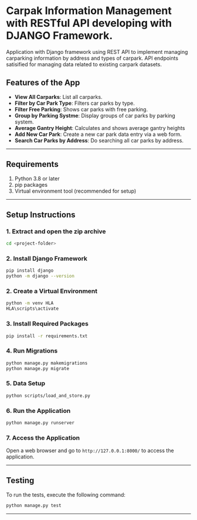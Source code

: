 # Carpak Information Management with RESTful API developing with DJANGO Framework.

Application with Django framework using REST API to implement managing carparking information by address and types of carpark. API endpoints satisified for managing data related to existing carpark datasets.

## **Features of the App**

- **View All Carparks**: List all carparks.
- **Filter by Car Park Type**: Filters car parks by type.
- **Filter Free Parking**: Shows car parks with free parking.
- **Group by Parking Systme**: Display groups of car parks by parking system.
- **Average Gantry Height**: Calculates and shows average gantry heights
- **Add New Car Park**: Create a new car park data entry via a web form.
- **Search Car Parks by Address**: Do searching all car parks by address.

---

## **Requirements**

1. Python 3.8 or later
2. pip packages
3. Virtual environment tool (recommended for setup)

---

## **Setup Instructions**

### **1. Extract and open the zip archive**

```bash
cd <project-folder>
```

### **2. Install Django Framework**

```bash
pip install django
python -m django --version
```

### **2. Create a Virtual Environment**

```bash
python -m venv HLA
HLA\scripts\activate
```

### **3. Install Required Packages**

```bash
pip install -r requirements.txt
```

### **4. Run Migrations**

```bash
python manage.py makemigrations
python manage.py migrate
```

### **5. Data Setup**

```bash
python scripts/load_and_store.py
```

### **6. Run the Application**

```bash
python manage.py runserver
```

### **7. Access the Application**

Open a web browser and go to `http://127.0.0.1:8000/` to access the application.

---

## **Testing**

To run the tests, execute the following command:

```bash
python manage.py test
```

---

